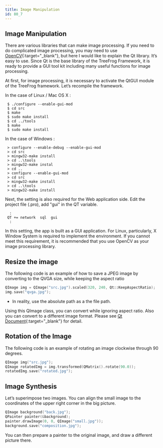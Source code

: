 ```yaml
---
title: Image Manipulation
id: 80_7
---
```


## Image Manipulation

There are various libraries that can make image processing. If you need to do complicated image processing, you may need to use [OpenCV](http://opencv.org/){:target="_blank"}, but here I would like to explain the Qt library. It’s easy to use. Since Qt is the base library of the TreeFrog Framework, it is ready to provide a GUI tool kit including many useful functions for image processing.

At first, for image processing, it is necessary to activate the QtGUI module of the TreeFrog framework.
Let’s recompile the framework.

In the case of Linux / Mac OS X :

```
 $ ./configure --enable-gui-mod
 $ cd src
 $ make 
 $ sudo make install
 $ cd ../tools
 $ make
 $ sudo make install
```

In the case of Windows :

```
 > configure --enable-debug --enable-gui-mod
 > cd src
 > mingw32-make install
 > cd ..\tools
 > mingw32-make instal
 > cd ..
 > configure --enable-gui-mod
 > cd src
 > mingw32-make install
 > cd ..\tools
 > mingw32-make install
```

Next, the setting is also required for the Web application side. Edit the project file (.pro), add "gui" in the QT variable.

```
  :
 QT += network  sql  gui
  :
```
 
In this setting, the app is built as a GUI application. For Linux, particularly, X Window System is required to implement the environment.
If you cannot meet this requirement, it is recommended that you use OpenCV as your image processing library.

## Resize the image

The following code is an example of how to save a JPEG image by converting to the QVGA size, while keeping the aspect ratio

```c++
QImage img = QImage("src.jpg").scaled(320, 240, Qt::KeepAspectRatio);
img.save("qvga.jpg");
```
 
- In reality, use the absolute path as a the file path.

Using this QImage class, you can convert while ignoring aspect ratio. Also you can convert to a different image format. Please see [Qt Document](http://qt-project.org/doc/qt-4.8/){:target="_blank"} for detail.

## Rotation of the Image

The following code is an example of rotating an image clockwise through 90 degrees.

```c++
QImage img("src.jpg");
QImage rotatedImg = img.transformed(QMatrix().rotate(90.0));
rotatedImg.save("rotated.jpg");
```

## Image Synthesis

Let’s superimpose two images. You can align the small image to the coordinates of the upper right corner in the big picture.

```c++
QImage background("back.jpg");
QPainter painter(&background);
painter.drawImage(0, 0, QImage("small.jpg"));
background.save("composition.jpg");
```
 
You can then prepare a painter to the original image, and draw a different picture there.